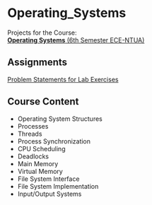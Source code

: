 # Operating_Systems

Projects for the Course:  
[**Operating Systems** (6th Semester ECE-NTUA)](https://www.ece.ntua.gr/gr/undergraduate/courses/3136)

## Assignments

[Problem Statements for Lab Exercises](https://github.com/philmard/os/tree/main/docs2023)

## Course Content

- Operating System Structures
- Processes
- Threads
- Process Synchronization
- CPU Scheduling
- Deadlocks
- Main Memory
- Virtual Memory
- File System Interface
- File System Implementation
- Input/Output Systems
